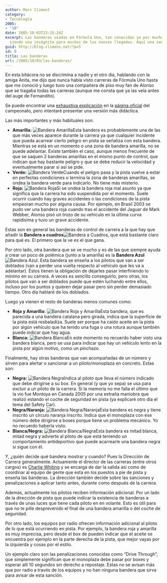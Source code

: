```yaml
---
author: Marc Climent
category:
- Tecnología
2005:
- "10"
date: 2005-10-03T23:25:24Z
excerpt: Las banderas usadas en Fórmula Uno, tan conocidas ya por muchos, aún siguen
  siendo una incógnita para muchos de los nuevos llegados. Aquí una sencilla explicación.
guid: http://blog.climens.net/?p=5
id: 8
title: Las banderas
url: /2005/10/03/las-banderas/
---
```


En esta bitácora no se discrimina a nadie y el otro dia, hablando con la amiga Anita, me dijo que nunca había visto carreras de Fórmula Uno hasta que me conoció y luego tuvo una compañera de piso muy fan de Alonso que se tragaba todas las carreras (aunque me consta que ya las veía antes del auge de Fernandito).
  
Se puede encontrar una [exhaustiva explicación](http://www.formula1.com/inside_f1/understanding_the_sport/5282.html) en la [página oficial](http://www.formula1.com/) del campeonato, pero intentaré presentar una versión más didáctica.
  
Las más importantes y más habituales son:

  * **Amarilla:** <img class="alignright" src="http://upload.wikimedia.org/wikipedia/commons/thumb/1/11/F1_yellow_flag.svg/70px-F1_yellow_flag.svg.png" alt="Bandera Amarilla" />Esta bandera es probablemente una de las que más veces aparece durante la carrera ya que cualquier incidente que pueda acarrear cierto peligro en pista se señaliza con esta bandera. Mientras se está en un momento o una zona de bandera amarilla, no se puede adelantar. Existe también el caso, aunque menos frecuente de que se saquen 2 banderas amarillas en el mismo punto de control, que indican que hay bastante peligro y que se debe reducir la velocidad y eventualmente parar si así se pide.
  * **Verde:** <img class="alignright" src="http://upload.wikimedia.org/wikipedia/commons/thumb/d/d9/F1_green_flag.svg/70px-F1_green_flag.svg.png" alt="Bandera Verde" />Cuando el peligro pasa y la pista vuelve a estar en perfectas condiciones o termina la zona de banderas amarillas, se ondea la bandera verde para indicarlo. No tiene más misterio.
  * **Roja:** <img class="alignright" src="http://upload.wikimedia.org/wikipedia/commons/thumb/8/81/F1_red_flag.svg/70px-F1_red_flag.svg.png" alt="Bandera Roja" />Si se ondea la bandera roja mal asunto ya que significa que la carrera ha sido suspendida por el momento. Suele ocurrir cuando hay graves accidentes o las condiciones de la pista empeoran mucho por alguna causa. Por ejemplo, en Brasil 2003 se pudo ver una bandera roja cuando tras el accidente del Jaguar de Mark Webber, Alonso pisó un trozo de su vehículo en la última curva rapidísima y tuvo un grave accidente.

<!--more-->


  
Estas son en general las banderas de control de carrera a la que hay que añadir la **Bandera a cuadros**<img class="alignright" src="http://upload.wikimedia.org/wikipedia/commons/thumb/9/99/F1_chequered_flag.svg/68px-F1_chequered_flag.svg.png" alt="Bandera a Cuadros" />, que está bastante claro para qué es. El primero que la ve es el que gana.
  
Por otro lado, otra bandera que se ve mucho y es de las que siempre ayuda a crear un poco de polémica (junto a la amarilla) es la **Bandera Azul**<img class="alignright" src="http://upload.wikimedia.org/wikipedia/commons/thumb/f/f5/F1_light_blue_flag.svg/70px-F1_light_blue_flag.svg.png" alt="Bandera Azul" />. Esta bandera se enseña a los pilotos que van a ser doblados (van a perder una vuelta respecto al vehículo que les va a adelantar). Éstos tienen la obligación de dejarles pasar interfiriendo lo mínimo en su carrera. A veces es sencillo conseguirlo, pero otras, los pilotos que van a ser doblados puede que estén luchando entre ellos, incluso por los puntos y quieren dejar pasar pero sin perder demasiado tiempo. Otro día hablaré de los doblados.
  
Luego ya vienen el resto de banderas menos comunes como:

  * **Roja y Amarilla:** <img class="alignright" src="http://upload.wikimedia.org/wikipedia/commons/thumb/a/a3/F1_yellow_flag_with_red_stripes.svg/70px-F1_yellow_flag_with_red_stripes.svg.png" alt="Bandera Roja y Amarilla" />Esta bandera, que es parecida a una bandera catalana pero girada, indica que la superficie de la pista está resbaladiza. Suele ser porque ha caido aceite en la pista por algún vehículo que ha tenido una fuga o una rotura aunque también puede indicar que hay agua.
  * **Blanca:** <img class="alignright" src="http://upload.wikimedia.org/wikipedia/commons/thumb/6/62/F1_white_flag.svg/68px-F1_white_flag.svg.png" alt="Bandera Blanca" />En este momento no recuerdo haber visto una bandera blanca, pero se usa para indicar que hay un vehículo lento en la pista por algún motivo, como un pinchazo.

Finalmente, hay otras banderas que van acompañadas de un número y sirven para alertar o sancionar a un piloto/monoplaza en concreto. Estas son:

  * **Negra:** <img class="alignright" src="http://upload.wikimedia.org/wikipedia/commons/thumb/6/6b/F1_black_flag.svg/70px-F1_black_flag.svg.png" alt="Bandera Negra" />Indica al piloto que lleva el número indicado que debe dirigirse a su box. En general (y que yo sepa) se usa para excluir a un piloto de la carrera. Si la memoria no me falla el último que la vio fue Montoya en Canada 2005 por una extraña maniobra que realizó estando el coche de seguridad en pista (ya explicaré otro dia el tema del Safety Car).
  * **Negra/Naranja:** <img class="alignright" src="http://upload.wikimedia.org/wikipedia/commons/thumb/4/45/F1_black_flag_with_orange_circle.svg/70px-F1_black_flag_with_orange_circle.svg.png" alt="Bandera Negra/Naranja" />Esta bandera es negra y tiene inscrito un círculo naranja inscrito. Indica que el monoplaza con ese número debe dirigirse a boxes porque tiene un problema mecánico. Yo no recuerdo haberla visto.
  * **Blanca/Negra:** <img class="alignright" src="http://upload.wikimedia.org/wikipedia/commons/thumb/9/90/F1_black_and_white_diagonal_flag.svg/68px-F1_black_and_white_diagonal_flag.svg.png" alt="Bandera Blanca/Negra" />Esta bandera es mitad blanca, mitad negra y advierte al piloto de que está teniendo un comportamiento antideportivo que puede acarrearle una bandera negra si sigue con él.

Y, ¿quién decide qué bandera mostrar y cuando? Pues la Dirección de Carrera generalmente. Actuamente el director de las carreras (entre otros cargos) es [Charlie Whiting](http://en.wikipedia.org/wiki/Charlie_Whiting) y se encarga de dar la salida así como de coordinar al equipo de gente que esta en los puestos a pie de pista y enseña las banderas. La dirección también decide sobre las sanciones y penalizaciones a aplicar tanto antes, durante como después de la carrera.

Además, actualmente los pilotos reciben información adicional. Por un lado de la dirección de pista que puede indicar la existencia de banderas a través de unas luces que tiene cada piloto en en volante. Esto es útil para que no te pille desprevenido el final de una bandera amarilla o del coche de seguridad.
  
Por otro lado, los equipos por radio ofrecen información adicional al piloto de lo que está ocurriendo en pista. Por ejemplo, la bandera roja y amarilla es muy imprecisa, pero desde el box de pueden indicar que el aceite se encuentra por ejemplo en la parte derecha de la pista, que mejor vayas por la izquierda y cosas por el estilo.
  
Un ejemplo claro son las penalizaciones conocidas como &#8220;Drive Through&#8221;, que simplemente significan que el monoplaza debe pasar por boxes y esperar allí 10 segundos sin derecho a repostaje. Estas no se avisan más que por radio a través de los equipos y no han ninguna bandera que sirva para avisar de esta sanción.

</strong>